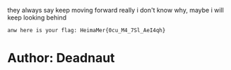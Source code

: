 <p>they always say keep moving forward really i don't know why, maybe i will keep looking behind<p>

<code>anw here is your flag: HeimaMer{0cu_M4_7Sl_AeI4qh}</code>

<h1>Author:  Deadnaut</h1>